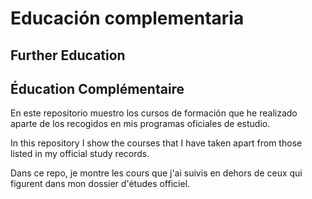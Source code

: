 # Educación complementaria
## Further Education
## Éducation Complémentaire

En  este repositorio muestro los cursos de formación que he realizado aparte de los recogidos en mis programas oficiales de estudio.

In this repository I show the courses that I have taken apart from those listed in my official study records.

Dans ce repo, je montre les cours que j'ai suivis en dehors de ceux qui figurent dans mon dossier d'études officiel.
